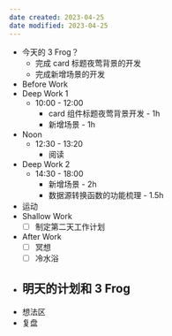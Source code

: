 ```yaml
---
date created: 2023-04-25 
date modified: 2023-04-25
---
```

- 今天的 3 Frog？
	- 完成 card 标题夜莺背景的开发
	- 完成新增场景的开发
- Before Work
- Deep Work 1
	- 10:00 - 12:00
		- card 组件标题夜莺背景开发 - 1h
		- 新增场景 - 1h
- Noon
	- 12:30 - 13:20
		- 阅读
- Deep Work 2
	- 14:30 - 18:00
		- 新增场景 - 2h
		- 数据源转换函数的功能梳理 - 1.5h
- 运动
- Shallow Work
	- [ ] 制定第二天工作计划
- After Work
	- [ ] 冥想
	- [ ] 冷水浴
- 明天的计划和 3 Frog
	- 
- 想法区
- 复盘
